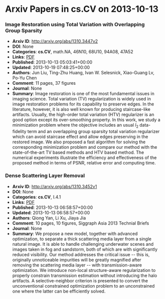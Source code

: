 # Arxiv Papers in cs.CV on 2013-10-13
### Image Restoration using Total Variation with Overlapping Group Sparsity
- **Arxiv ID**: http://arxiv.org/abs/1310.3447v2
- **DOI**: None
- **Categories**: **cs.CV**, math.NA, 46N10, 68U10, 94A08, 47A52
- **Links**: [PDF](http://arxiv.org/pdf/1310.3447v2)
- **Published**: 2013-10-13 05:03:41+00:00
- **Updated**: 2013-10-19 07:48:25+00:00
- **Authors**: Jun Liu, Ting-Zhu Huang, Ivan W. Selesnick, Xiao-Guang Lv, Po-Yu Chen
- **Comment**: 11 pages, 37 figures
- **Journal**: None
- **Summary**: Image restoration is one of the most fundamental issues in imaging science. Total variation (TV) regularization is widely used in image restoration problems for its capability to preserve edges. In the literature, however, it is also well known for producing staircase-like artifacts. Usually, the high-order total variation (HTV) regularizer is an good option except its over-smoothing property. In this work, we study a minimization problem where the objective includes an usual $l_2$ data-fidelity term and an overlapping group sparsity total variation regularizer which can avoid staircase effect and allow edges preserving in the restored image. We also proposed a fast algorithm for solving the corresponding minimization problem and compare our method with the state-of-the-art TV based methods and HTV based method. The numerical experiments illustrate the efficiency and effectiveness of the proposed method in terms of PSNR, relative error and computing time.



### Dense Scattering Layer Removal
- **Arxiv ID**: http://arxiv.org/abs/1310.3452v1
- **DOI**: None
- **Categories**: **cs.CV**, I.4.1
- **Links**: [PDF](http://arxiv.org/pdf/1310.3452v1)
- **Published**: 2013-10-13 06:58:57+00:00
- **Updated**: 2013-10-13 06:58:57+00:00
- **Authors**: Qiong Yan, Li Xu, Jiaya Jia
- **Comment**: 10 pages, 10 figures, Siggraph Asia 2013 Technial Briefs
- **Journal**: None
- **Summary**: We propose a new model, together with advanced optimization, to separate a thick scattering media layer from a single natural image. It is able to handle challenging underwater scenes and images taken in fog and sandstorm, both of which are with significantly reduced visibility. Our method addresses the critical issue -- this is, originally unnoticeable impurities will be greatly magnified after removing the scattering media layer -- with transmission-aware optimization. We introduce non-local structure-aware regularization to properly constrain transmission estimation without introducing the halo artifacts. A selective-neighbor criterion is presented to convert the unconventional constrained optimization problem to an unconstrained one where the latter can be efficiently solved.



